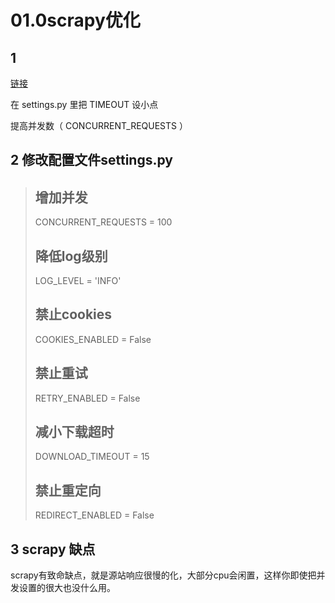 # 01.0scrapy优化

## 1 

[链接](https://blog.csdn.net/weixin_38859557/article/details/86518002)

在 settings.py 里把 TIMEOUT 设小点

提高并发数（ CONCURRENT_REQUESTS ）

## 2 修改配置文件settings.py

> ## 增加并发
> CONCURRENT_REQUESTS = 100
> 
> ## 降低log级别
> LOG_LEVEL = 'INFO'
> 
> ## 禁止cookies
> COOKIES_ENABLED = False
> 
> ## 禁止重试
> RETRY_ENABLED = False
> 
> ## 减小下载超时
> DOWNLOAD_TIMEOUT = 15
> 
> ## 禁止重定向
> REDIRECT_ENABLED = False

## 3 scrapy 缺点

scrapy有致命缺点，就是源站响应很慢的化，大部分cpu会闲置，这样你即使把并发设置的很大也没什么用。

<CommentService/>
